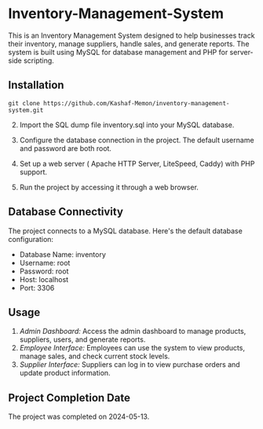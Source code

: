 # Inventory-Management-System

This is an Inventory Management System designed to help businesses track their inventory, manage suppliers, handle sales, and generate reports. The system is built using MySQL for database management and PHP for server-side scripting.

## Installation

    git clone https://github.com/Kashaf-Memon/inventory-management-system.git


2. Import the SQL dump file inventory.sql into your MySQL database.

3. Configure the database connection in the project. The default username and password are both root.

4. Set up a web server ( Apache HTTP Server, LiteSpeed, Caddy) with PHP support.

5. Run the project by accessing it through a web browser.

## Database Connectivity

The project connects to a MySQL database. Here's the default database configuration:

- Database Name: inventory
- Username: root
- Password: root
- Host: localhost
- Port: 3306

## Usage

1. *Admin Dashboard:* Access the admin dashboard to manage products, suppliers, users, and generate reports.
2. *Employee Interface:* Employees can use the system to view products, manage sales, and check current stock levels.
3. *Supplier Interface:* Suppliers can log in to view purchase orders and update product information.

## Project Completion Date

The project was completed on 2024-05-13.
